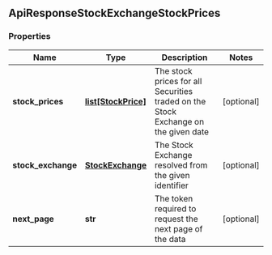 ## ApiResponseStockExchangeStockPrices

### Properties
Name | Type | Description | Notes
------------ | ------------- | ------------- | -------------
**stock_prices** | [**list[StockPrice]**](StockPrice.md) | The stock prices for all Securities traded on the Stock Exchange on the given date | [optional] 
**stock_exchange** | [**StockExchange**](StockExchange.md) | The Stock Exchange resolved from the given identifier | [optional] 
**next_page** | **str** | The token required to request the next page of the data | [optional] 



